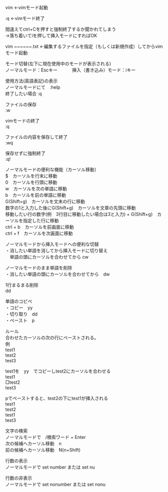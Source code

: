 vim ←vimモード起動  
  
:q ←vimモード終了  

間違えてctrl+Cを押すと強制終了するか聞かれてしまう  
→落ち着いてiを押して挿入モードにすればOK  
  
vim ~~~~~~.txt ←編集するファイルを指定（もしくは新規作成）してからvimモード起動  
  
モード切替(左下に現在使用中のモードが表示される)  
ノーマルモード：Escキー　　　
挿入（書き込み）モード：iキー  
  
使用方法(英語表記)の表示  
ノーマルモードにて　:help  
終了したい場合  :q  
  
ファイルの保存  
:w  
  
vimモードの終了  
:q  
  
ファイルの内容を保存して終了  
:wq  
  
保存せずに強制終了  
:q!  

ノーマルモードの便利な機能（カーソル移動）  
$　カーソルを行末に移動  
0　カーソルを行頭に移動  
w　カーソルを次の単語に移動  
b　カーソルを前の単語に移動  
G(Shift+g)　カーソルを文末の行に移動  
数字の1と入力した後にG(Shift+g)　カーソルを文章の先頭に移動  
移動したい行の数字(例　3行目に移動したい場合は3と入力) + G(Shift+g)　カーソルを指定した行に移動  
ctrl + b　カーソルを前画面に移動  
ctrl + f　カーソルを次画面に移動  

ノーマルモードから挿入モードへの便利な切替  
・消したい単語を消してから挿入モードに切り替え  
　単語の頭にカーソルを合わせてから cw  
  
ノーマルモードのまま単語を削除  
・消したい単語の頭にカーソルを合わせてから　dw  
  
1行まるまる削除  
dd  
  
単語のコピペ  
・コピー　yy  
・切り取り　dd  
・ペースト　p  
  
ルール  
合わせたカーソルの次の行にペーストされる。  
例  
test1  
test2  
test3  
  
test1を　yy　でコピーしtest2にカーソルを合わせる  
test1  
□test2  
test3  

pでペーストすると、test2の下にtest1が挿入される    
test1  
test2  
test1  
test3  
  
文字の検索  
ノーマルモードで　/検索ワード + Enter  
次の候補へカーソル移動　n  
前の候補へカーソル移動　N(n+Shift)  
  
行数の表示  
ノーマルモードで set number または set nu  
  
行数の非表示  
ノーマルモードで set nonumber または set nonu  
  
